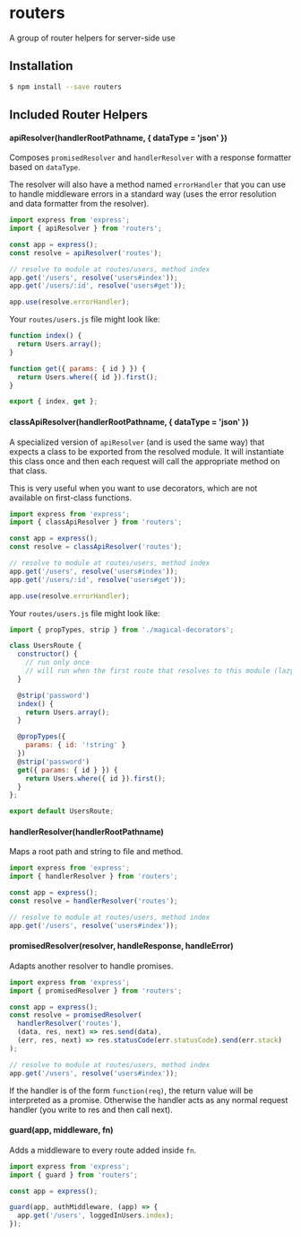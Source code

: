 # routers

A group of router helpers for server-side use

## Installation

```bash
$ npm install --save routers
```

## Included Router Helpers

#### apiResolver(handlerRootPathname, { dataType = 'json' })

Composes `promisedResolver` and `handlerResolver` with a response formatter based
on `dataType`.

The resolver will also have a method named `errorHandler` that you can use to handle
middleware errors in a standard way (uses the error resolution and data formatter
from the resolver).

```javascript
import express from 'express';
import { apiResolver } from 'routers';

const app = express();
const resolve = apiResolver('routes');

// resolve to module at routes/users, method index
app.get('/users', resolve('users#index'));
app.get('/users/:id', resolve('users#get'));

app.use(resolve.errorHandler);
```

Your `routes/users.js` file might look like:

```javascript
function index() {
  return Users.array();
}

function get({ params: { id } }) {
  return Users.where({ id }).first();
}

export { index, get };
```

#### classApiResolver(handlerRootPathname, { dataType = 'json' })

A specialized version of `apiResolver` (and is used the same way) that expects a
class to be exported from the resolved module. It will instantiate this class
once and then each request will call the appropriate method on that class.

This is very useful when you want to use decorators, which are not available on
first-class functions.

```javascript
import express from 'express';
import { classApiResolver } from 'routers';

const app = express();
const resolve = classApiResolver('routes');

// resolve to module at routes/users, method index
app.get('/users', resolve('users#index'));
app.get('/users/:id', resolve('users#get'));

app.use(resolve.errorHandler);
```

Your `routes/users.js` file might look like:

```javascript
import { propTypes, strip } from './magical-decorators';

class UsersRoute {
  constructor() {
    // run only once
    // will run when the first route that resolves to this module (lazy instantiation)
  }

  @strip('password')
  index() {
    return Users.array();
  }

  @propTypes({
    params: { id: '!string' }
  })
  @strip('password')
  get({ params: { id } }) {
    return Users.where({ id }).first();
  }
};

export default UsersRoute;
```

#### handlerResolver(handlerRootPathname)

Maps a root path and string to file and method.

```javascript
import express from 'express';
import { handlerResolver } from 'routers';

const app = express();
const resolve = handlerResolver('routes');

// resolve to module at routes/users, method index
app.get('/users', resolve('users#index'));
```

#### promisedResolver(resolver, handleResponse, handleError)

Adapts another resolver to handle promises.

```javascript
import express from 'express';
import { promisedResolver } from 'routers';

const app = express();
const resolve = promisedResolver(
  handlerResolver('routes'),
  (data, res, next) => res.send(data),
  (err, res, next) => res.statusCode(err.statusCode).send(err.stack)
);

// resolve to module at routes/users, method index
app.get('/users', resolve('users#index'));
```

If the handler is of the form `function(req)`, the return value will be
interpreted as a promise. Otherwise the handler acts as any normal request
handler (you write to res and then call next).

#### guard(app, middleware, fn)

Adds a middleware to every route added inside `fn`.

```javascript
import express from 'express';
import { guard } from 'routers';

const app = express();

guard(app, authMiddleware, (app) => {
  app.get('/users', loggedInUsers.index);
});
```
